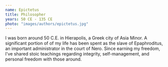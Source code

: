 ```yaml
---
name: Epictetus
title: Philosopher
years: 50 CE - 135 CE
photo: "images/authors/epictetus.jpg"
---
```

 I was born around 50 C.E. in Hierapolis, a Greek city of Asia Minor. A significant portion of of my life has been spent as the slave of Epaphroditus, an important administrator in the court of Nero. Since earning my freedom, I've shared stoic teachings regarding integrity, self-management, and personal freedom with those around.<!--more-->
